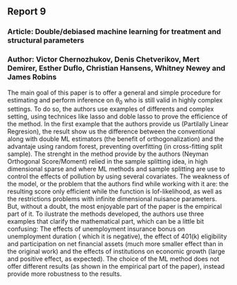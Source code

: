 ﻿



##  Report 9 
### Article: Double/debiased machine learning for treatment and structural parameters
### Author: Victor Chernozhukov, Denis Chetverikov, Mert Demirer, Esther Duflo, Christian Hansens, Whitney Newey and James Robins
The main goal of this paper is to offer a general and simple procedure for estimating and perform inference on  $\theta_0$ who is still valid in highly complex settings. To do so, the authors use examples of differents and complex setting, using technices like lasso and doble lasso to prove the efficience of the method. In the first example that the authors provide us (Partilally Linear Regresion), the result show us  the difference between the conventional along with double ML estimators (the benefit of orthogonalization) and the advantaje using random forest, preventing overfitting (in cross-fitting split sample). 
The strenght in the method provide by the authors (Neyman Orthogonal Score/Moment) relied in the sample splitting idea, in high dimensional sparse and where ML methods and sample splitting are use to control the effects of pollution by using several covariates. 
The weakness of the model, or the problem that the authors find while working with it are: the resulting score only efficient while the function is lof-likelihood, as well as the restrictions problems with infinite dimensional nuisance parameters. 
But, without a doubt, the most enjoyable part of the paper is the empirical part of it. To ilustrate the methods developed, the authors use three examples that clarify the mathematical part, which can be a little bit confusing: The effects of unemployment insurance bonus on unemployment duration ( which it is negative), the effect of 401(k) eligibility and participation on net financial assets (much more smaller effect  than in the original work) and the effects of institutions on economic growth (large and positive effect, as expected). 
The choice of the ML method does not offer different results (as shown in the empirical part of the paper), instead provide more robustness to the results. 

